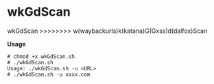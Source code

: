 # wkGdScan
wkGdScan >>>>>>>> w(waybackurls)k(katana)G(Gxss)d(dalfox)Scan

**Usage**
```
# chmod +x wkGdScan.sh
# ./wkGdScan.sh
Usage: ./wkGdScan.sh -u <URL>
# ./wkGdScan.sh -u xxxx.com
```
